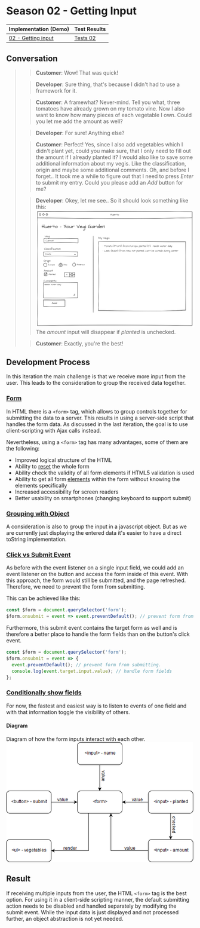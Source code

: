 # Season 02 - Getting Input

| Implementation (Demo)           | Test Results           |
| ------------------------------- | ---------------------- |
| [02 - Getting input](demo.html) | [Tests 02](tests.html) |

## Conversation

> > **Customer**: Wow! That was quick!
>
> > **Developer**: Sure thing, that's because I didn't had to use a framework for it.
>
> > **Customer**: A framewhat? Never-mind. Tell you what, three tomatoes have already grown on my tomato vine. Now I also want to know how many pieces of each vegetable I own. Could you let me add the amount as well?
>
> > **Developer**: For sure! Anything else?
>
> > **Customer**: Perfect! Yes, since I also add vegetables which I didn't plant yet, could you make sure, that I only need to fill out the amount if I already planted it? I would also like to save some additional information about my vegis. Like the classification, origin and maybe some additional comments. Oh, and before I forget.. It took me a while to figure out that I need to press _Enter_ to submit my entry. Could you please add an _Add_ button for me?
>
> > **Developer**: Okey, let me see.. So it should look something like this: ![wireframe](assets/02-huerto-wireframe.png) The _amount_ input will disappear if _planted_ is unchecked.
>
> > **Customer**: Exactly, you're the best!

## Development Process

In this iteration the main challenge is that we receive more input from the user.
This leads to the consideration to group the received data together.

### [Form](research/form-tag)

In HTML there is a `<form>` tag, which allows to group controls together for submitting the data to a server.
This results in using a server-side script that handles the form data.
As discussed in the last iteration, the goal is to use client-scripting with Ajax calls instead.

Nevertheless, using a `<form>` tag has many advantages, some of them are the following:

- Improved logical structure of the HTML
- Ability to [reset](https://developer.mozilla.org/en-US/docs/Web/API/HTMLFormElement/reset) the whole form
- Ability check the validity of all form elements if HTML5 validation is used
- Ability to get all form [elements](https://developer.mozilla.org/en-US/docs/Web/API/HTMLFormElement/elements) within the form without knowing the elements specifically
- Increased accessibility for screen readers
- Better usability on smartphones (changing keyboard to support submit)

### [Grouping with Object](research/object-grouping)

A consideration is also to group the input in a javascript object.
But as we are currently just displaying the entered data it's easier to have a direct toString implementation.

### [Click vs  Submit Event](research/form-submit)

As before with the event listener on a single input field, we could add an event listener on the button and access the form inside of this event.
With this approach, the form would still be submitted, and the page refreshed. Therefore, we need to prevent the form from submitting.

This can be achieved like this:

```js
const $form = document.querySelector('form');
$form.onsubmit = event => event.preventDefault(); // prevent form from submitting.
```

Furthermore, this submit event contains the target form as well and is therefore a better place to handle the form fields than on the button's click event.

```js
const $form = document.querySelector('form');
$form.onsubmit = event => {
  event.preventDefault(); // prevent form from submitting.
  console.log(event.target.input.value); // handle form fields
};
```

### [Conditionally show fields](research/conditional-elements)

For now, the fastest and easiest way is to listen to events of one field and with that information toggle the visibility of others.

#### Diagram

Diagram of how the form inputs interact with each other.
![diagram](assets/form-diagram.png)

## Result

If receiving multiple inputs from the user, the HTML `<form>` tag is the best option.
For using it in a client-side scripting manner, the default submitting action needs to be disabled and handled separately by modifying the submit event.
While the input data is just displayed and not processed further, an object abstraction is not yet needed.
